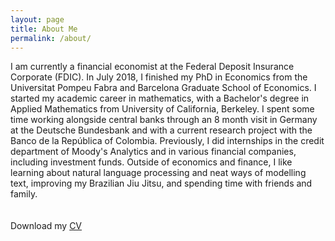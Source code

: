 ```yaml
---
layout: page
title: About Me
permalink: /about/
---
```

I am currently a financial economist at the Federal Deposit Insurance Corporate (FDIC). In July 2018, I finished my PhD in Economics from the Universitat Pompeu Fabra and Barcelona Graduate School of Economics. I started my academic career in mathematics, with a Bachelor's degree in Applied Mathematics from University of California, Berkeley. I spent some time working alongside central banks through an 8 month visit in Germany at the Deutsche Bundesbank and with a current research project with the Banco de la Rep&uacute;blica of Colombia. Previously, I did internships in the credit department of Moody's Analytics and in various financial companies, including investment funds. Outside of economics and finance, I like learning about natural language processing and neat ways of modelling text, improving my Brazilian Jiu Jitsu, and spending time with friends and family.   
<br>
<br>
Download my <a href="https://www.dropbox.com/s/5u9y783zxpwdjjr/sotocv.pdf?dl=0" download="Soto, Paul- CV">CV</a><br>
<br>
